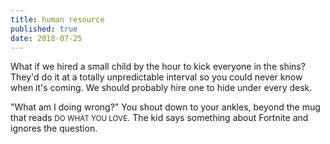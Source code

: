 ```yaml
---
title: human resource
published: true
date: 2018-07-25
---
```


What if we hired a small child by the hour to kick everyone in the shins? They'd
do it at a totally unpredictable interval so you could never know when it's
coming. We should probably hire one to hide under every desk.

"What am I doing wrong?" You shout down to your ankles, beyond the mug that
reads <small>DO WHAT YOU LOVE</small>. The kid says something about Fortnite and ignores
the question.
